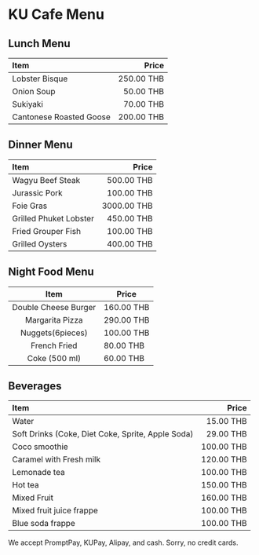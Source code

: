 # KU Cafe Menu


## Lunch Menu

| Item                                   | Price |
|:---------------------------------------|------:|
| Lobster Bisque                         |  250.00 THB|
| Onion Soup                             |  50.00 THB |
| Sukiyaki                               |  70.00 THB |
| Cantonese Roasted Goose                |  200.00 THB |

## Dinner Menu

| Item                                   | Price |
|:---------------------------------------|------:|
| Wagyu Beef Steak                       |  500.00 THB |
| Jurassic Pork                          |  100.00 THB |
| Foie Gras                              | 3000.00 THB |
| Grilled Phuket Lobster                 |  450.00 THB |
| Fried Grouper Fish                     |  100.00 THB |
| Grilled Oysters                        |  400.00 THB |

## Night Food Menu

|         Item        |  Price  |
|:--------------------:|-------|
| Double Cheese Burger | 160.00 THB  |
| Margarita Pizza      | 290.00 THB  |
| Nuggets(6pieces)     | 100.00 THB |
| French Fried         | 80.00  THB  |
| Coke (500 ml)        | 60.00 THB   |

## Beverages

| Item                                   | Price |
|:---------------------------------------|------:|
|  Water       |  15.00 THB |
| Soft Drinks (Coke, Diet Coke, Sprite, Apple Soda)                |  29.00 THB |
| Coco smoothie                            |  100.00 THB |
| Caramel with Fresh milk                       | 120.00 THB |
| Lemonade tea                           |  100.00 THB |
| Hot tea                       |  150.00 THB |
| Mixed Fruit                       |  160.00 THB |
| Mixed fruit juice frappe                       |  100.00 THB |
| Blue soda frappe                       |  100.00 THB |



We accept PromptPay, KUPay, Alipay, and cash. Sorry, no credit cards.

